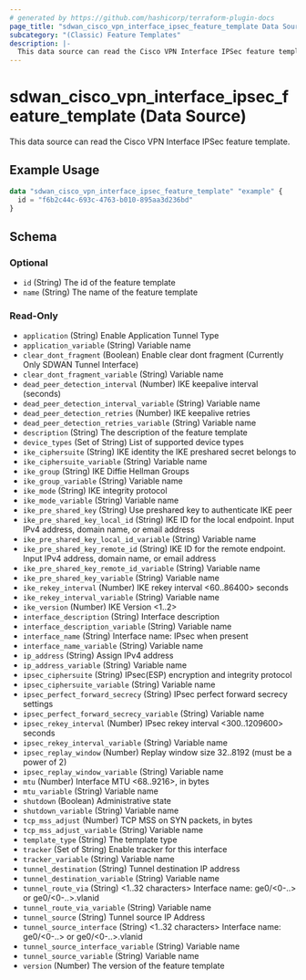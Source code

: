 ```yaml
---
# generated by https://github.com/hashicorp/terraform-plugin-docs
page_title: "sdwan_cisco_vpn_interface_ipsec_feature_template Data Source - terraform-provider-sdwan"
subcategory: "(Classic) Feature Templates"
description: |-
  This data source can read the Cisco VPN Interface IPSec feature template.
---
```


# sdwan_cisco_vpn_interface_ipsec_feature_template (Data Source)

This data source can read the Cisco VPN Interface IPSec feature template.

## Example Usage

```terraform
data "sdwan_cisco_vpn_interface_ipsec_feature_template" "example" {
  id = "f6b2c44c-693c-4763-b010-895aa3d236bd"
}
```

<!-- schema generated by tfplugindocs -->
## Schema

### Optional

- `id` (String) The id of the feature template
- `name` (String) The name of the feature template

### Read-Only

- `application` (String) Enable Application Tunnel Type
- `application_variable` (String) Variable name
- `clear_dont_fragment` (Boolean) Enable clear dont fragment (Currently Only SDWAN Tunnel Interface)
- `clear_dont_fragment_variable` (String) Variable name
- `dead_peer_detection_interval` (Number) IKE keepalive interval (seconds)
- `dead_peer_detection_interval_variable` (String) Variable name
- `dead_peer_detection_retries` (Number) IKE keepalive retries
- `dead_peer_detection_retries_variable` (String) Variable name
- `description` (String) The description of the feature template
- `device_types` (Set of String) List of supported device types
- `ike_ciphersuite` (String) IKE identity the IKE preshared secret belongs to
- `ike_ciphersuite_variable` (String) Variable name
- `ike_group` (String) IKE Diffie Hellman Groups
- `ike_group_variable` (String) Variable name
- `ike_mode` (String) IKE integrity protocol
- `ike_mode_variable` (String) Variable name
- `ike_pre_shared_key` (String) Use preshared key to authenticate IKE peer
- `ike_pre_shared_key_local_id` (String) IKE ID for the local endpoint. Input IPv4 address, domain name, or email address
- `ike_pre_shared_key_local_id_variable` (String) Variable name
- `ike_pre_shared_key_remote_id` (String) IKE ID for the remote endpoint. Input IPv4 address, domain name, or email address
- `ike_pre_shared_key_remote_id_variable` (String) Variable name
- `ike_pre_shared_key_variable` (String) Variable name
- `ike_rekey_interval` (Number) IKE rekey interval <60..86400> seconds
- `ike_rekey_interval_variable` (String) Variable name
- `ike_version` (Number) IKE Version <1..2>
- `interface_description` (String) Interface description
- `interface_description_variable` (String) Variable name
- `interface_name` (String) Interface name: IPsec when present
- `interface_name_variable` (String) Variable name
- `ip_address` (String) Assign IPv4 address
- `ip_address_variable` (String) Variable name
- `ipsec_ciphersuite` (String) IPsec(ESP) encryption and integrity protocol
- `ipsec_ciphersuite_variable` (String) Variable name
- `ipsec_perfect_forward_secrecy` (String) IPsec perfect forward secrecy settings
- `ipsec_perfect_forward_secrecy_variable` (String) Variable name
- `ipsec_rekey_interval` (Number) IPsec rekey interval <300..1209600> seconds
- `ipsec_rekey_interval_variable` (String) Variable name
- `ipsec_replay_window` (Number) Replay window size 32..8192 (must be a power of 2)
- `ipsec_replay_window_variable` (String) Variable name
- `mtu` (Number) Interface MTU <68..9216>, in bytes
- `mtu_variable` (String) Variable name
- `shutdown` (Boolean) Administrative state
- `shutdown_variable` (String) Variable name
- `tcp_mss_adjust` (Number) TCP MSS on SYN packets, in bytes
- `tcp_mss_adjust_variable` (String) Variable name
- `template_type` (String) The template type
- `tracker` (Set of String) Enable tracker for this interface
- `tracker_variable` (String) Variable name
- `tunnel_destination` (String) Tunnel destination IP address
- `tunnel_destination_variable` (String) Variable name
- `tunnel_route_via` (String) <1..32 characters> Interface name: ge0/<0-..> or ge0/<0-..>.vlanid
- `tunnel_route_via_variable` (String) Variable name
- `tunnel_source` (String) Tunnel source IP Address
- `tunnel_source_interface` (String) <1..32 characters> Interface name: ge0/<0-..> or ge0/<0-..>.vlanid
- `tunnel_source_interface_variable` (String) Variable name
- `tunnel_source_variable` (String) Variable name
- `version` (Number) The version of the feature template

